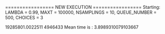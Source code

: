 ================= NEW EXECUTION =================
Starting:
	LAMBDA = 0.99,
	MAXT = 100000,
	NSAMPLINGS = 10,
	QUEUE_NUMBER = 500,
	CHOICES = 3

19285801.0022511 4946433
Mean time is : 3.8989310079103667
